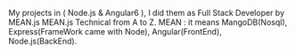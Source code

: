 My projects in ( Node.js & Angular6 ), I did them as Full Stack Developer by MEAN.js MEAN.js Technical from A to Z.
MEAN : it means MangoDB(Nosql), Express(FrameWork came with Node), Angular(FrontEnd), Node.js(BackEnd).

